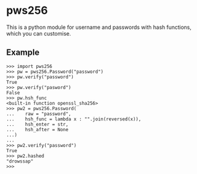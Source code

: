# pws256
This is a python module for username and passwords with hash functions, which you can customise.


## Example
```
>>> import pws256
>>> pw = pws256.Password("password")
>>> pw.verify("password")
True
>>> pw.verify("pasword")
False
>>> pw.hsh_func
<built-in function openssl_sha256>
>>> pw2 = pws256.Password(
...    raw = "password",
...    hsh_func = lambda x : "".join(reversed(x)),
...    hsh_enter = str,
...    hsh_after = None
...)
...
>>> pw2.verify("password")
True
>>> pw2.hashed
"drowssap"
>>>
```